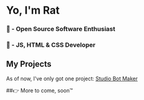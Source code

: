 # Yo, I'm Rat

### 🤩 - Open Source Software Enthusiast
### 👏 - JS, HTML & CSS Developer

## My Projects 
As of now, I've only got one project: [Studio Bot Maker](https://github.com/RatWasHere/Studio-Bot-Maker)


##👉 More to come, soon™️
